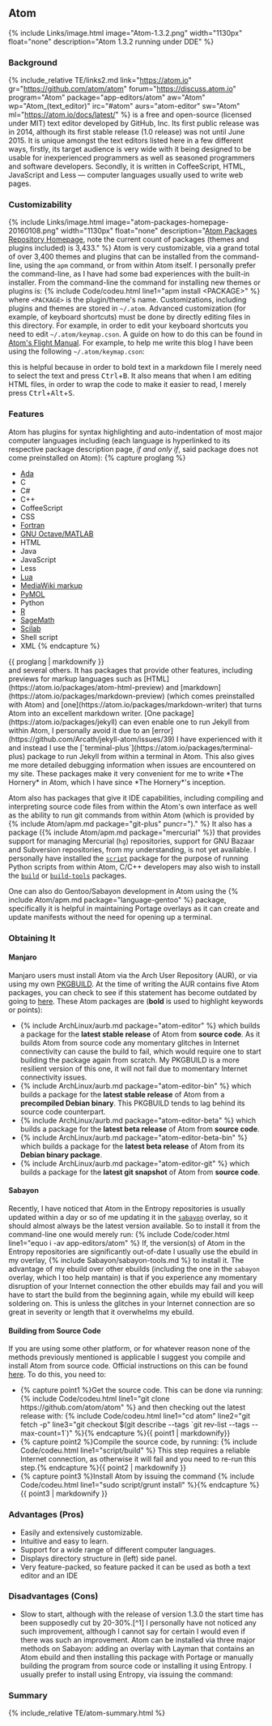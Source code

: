 ## Atom
{% include Links/image.html image="Atom-1.3.2.png" width="1130px" float="none" description="Atom 1.3.2 running under DDE" %}

### Background
{% include_relative TE/links2.md link="https://atom.io" gr="https://github.com/atom/atom" forum="https://discuss.atom.io" program="Atom" package="app-editors/atom" aw="Atom" wp="Atom_(text_editor)" irc="#atom" aurs="atom-editor" sw="Atom" ml="https://atom.io/docs/latest/" %} is a free and open-source (licensed under MIT) text editor developed by GitHub, Inc. Its first public release was in 2014, although its first stable release (1.0 release) was not until June 2015. It is unique amongst the text editors listed here in a few different ways, firstly, its target audience is very wide with it being designed to be usable for inexperienced programmers as well as seasoned programmers and software developers. Secondly, it is written in CoffeeScript, HTML, JavaScript and Less &mdash; computer languages usually used to write web pages.

### Customizability
{% include Links/image.html image="atom-packages-homepage-20160108.png" width="1130px" float="none" description="[Atom Packages Repository Homepage](https://atom.io/packages), note the current count of packages (themes and plugins included) is 3,433." %}
Atom is very customizable, via a grand total of over 3,400 themes and plugins that can be installed from the command-line, using the `apm` command, or from within Atom itself. I personally prefer the command-line, as I have had some bad experiences with the built-in installer. From the command-line the command for installing new themes or plugins is:
{% include Code/codeu.html line1="apm install &lt;PACKAGE&gt;" %}
where `<PACKAGE>` is the plugin/theme's name. Customizations, including plugins and themes are stored in `~/.atom`. Advanced customization (for example, of keyboard shortcuts) must be done by directly editing files in this directory. For example, in order to edit your keyboard shortcuts you need to edit `~/.atom/keymap.cson`. A guide on how to do this can be found in [Atom's Flight Manual](https://atom.io/docs/latest/using-atom-basic-customization#customizing-key-bindings). For example, to help me write this blog I have been using the following `~/.atom/keymap.cson`:
<script src="/js/93dd0d16cd40875faa9e.js"></script>
this is helpful because in order to bold text in a markdown file I merely need to select the text and press <kbd>Ctrl</kbd>+<kbd>B</kbd>. It also means that when I am editing HTML files, in order to wrap the code to make it easier to read, I merely press <kbd>Ctrl</kbd>+<kbd>Alt</kbd>+<kbd>S</kbd>.

### Features
Atom has plugins for syntax highlighting and auto-indentation of most major computer languages including (each language is hyperlinked to its respective package description page, *if and only if*, said package does not come preinstalled on Atom):
{% capture proglang %}
* [Ada](https://atom.io/packages/language-ada)
* C
* C#
* C++
* CoffeeScript
* CSS
* [Fortran](https://atom.io/packages/language-fortran)
* [GNU Octave/MATLAB](https://atom.io/packages/language-matlab-octave)
* HTML
* Java
* JavaScript
* Less
* [Lua](https://atom.io/packages/language-lua)
* [MediaWiki markup](https://atom.io/packages/language-mediawiki)
* [PyMOL](https://atom.io/packages/language-pymol)
* Python
* [R](https://atom.io/packages/language-r)
* [SageMath](https://atom.io/packages/language-sage)
* [Scilab](https://atom.io/packages/language-scilab)
* Shell script
* XML
{% endcapture %}
<div class="div-col columns column-count column-count-3" style="-moz-column-count: 3; -webkit-column-count: 3; column-count: 3;">{{ proglang | markdownify }}</div>
and several others. It has packages that provide other features, including previews for markup languages such as [HTML](https://atom.io/packages/atom-html-preview) and [markdown](https://atom.io/packages/markdown-preview) (which comes preinstalled with Atom) and [one](https://atom.io/packages/markdown-writer) that turns Atom into an excellent markdown writer. [One package](https://atom.io/packages/jekyll) can even enable one to run Jekyll from within Atom, I personally avoid it due to an [error](https://github.com/Arcath/jekyll-atom/issues/39) I have experienced with it and instead I use the [`terminal-plus`](https://atom.io/packages/terminal-plus) package to run Jekyll from within a terminal in Atom. This also gives me more detailed debugging information when issues are encountered on my site. These packages make it very convenient for me to write *The Hornery* in Atom, which I have since *The Hornery*'s inception.

Atom also has packages that give it IDE capabilities, including compiling and interpreting source code files from within the Atom's own interface as well as the ability to run git commands from within Atom (which is provided by {% include Atom/apm.md package="git-plus" puncr=")." %} It also has a package ({% include Atom/apm.md package="mercurial" %}) that provides support for managing Mercurial (`hg`) repositories, support for GNU Bazaar and Subversion repositories, from my understanding, is not yet available. I personally have installed the [`script`](https://atom.io/packages/script) package for the purpose of running Python scripts from within Atom, C/C++ developers may also wish to install the [`build`](https://atom.io/packages/build) or [`build-tools`](https://atom.io/packages/build-tools) packages.

One can also do Gentoo/Sabayon development in Atom using the {% include Atom/apm.md package="language-gentoo" %} package, specifically it is helpful in maintaining Portage overlays as it can create and update manifests without the need for opening up a terminal.

### Obtaining It
#### Manjaro
Manjaro users must install Atom via the Arch User Repository (AUR), or via using my own [PKGBUILD](https://github.com/fusion809/PKGBUILDs/blob/master/atom-editor/PKGBUILD). At the time of writing the AUR contains five Atom packages, you can check to see if this statement has become outdated by going to [here](https://aur.archlinux.org/packages/?O=0&SeB=nd&K=atom-editor&outdated=&SB=n&SO=a&PP=50&do_Search=Go). These Atom packages are (**bold** is used to highlight keywords or points):
* {% include ArchLinux/aurb.md package="atom-editor" %} which builds a package for the **latest stable release** of Atom from **source code**. As it builds Atom from source code any momentary glitches in Internet connectivity can cause the build to fail, which would require one to start building the package again from scratch. My PKGBUILD is a more resilient version of this one, it will not fail due to momentary Internet connectivity issues.
* {% include ArchLinux/aurb.md package="atom-editor-bin" %} which builds a package for the **latest stable release** of Atom from a **precompiled Debian binary**. This PKGBUILD tends to lag behind its source code counterpart.
* {% include ArchLinux/aurb.md package="atom-editor-beta" %} which builds a package for the **latest beta release** of Atom from **source code**.
* {% include ArchLinux/aurb.md package="atom-editor-beta-bin" %} which builds a package for the **latest beta release** of Atom from its **Debian binary package**.
* {% include ArchLinux/aurb.md package="atom-editor-git" %} which builds a package for the **latest git snapshot** of Atom from **source code**.

#### Sabayon
Recently, I have noticed that Atom in the Entropy repositories is usually updated within a day or so of me updating it in the [`sabayon`](https://github.com/Sabayon/for-gentoo) overlay, so it should almost always be the latest version available. So to install it from the command-line one would merely run:
{% include Code/coder.html line1="equo i -av app-editors/atom" %}
If, the version(s) of Atom in the Entropy repositories are significantly out-of-date I usually use the ebuild in my overlay, {% include Sabayon/sabayon-tools.md %} to install it. The advantage of my ebuild over other ebuilds (including the one in the `sabayon` overlay, which I too help mantain) is that if you experience any momentary disruption of your Internet connection the other ebuilds may fail and you will have to start the build from the beginning again, while my ebuild will keep soldering on. This is unless the glitches in your Internet connection are so great in severity or length that it overwhelms my ebuild.

#### Building from Source Code
If you are using some other platform, or for whatever reason none of the methods previously mentioned is applicable I suggest you compile and install Atom from source code. Official instructions on this can be found [here](https://github.com/atom/atom/blob/master/docs/build-instructions/linux.md). To do this, you need to:
<ul>
  <li>{% capture point1 %}Get the source code. This can be done via running: {% include Code/codeu.html line1="git clone https://github.com/atom/atom" %} and then checking out the latest release with: {% include Code/codeu.html line1="cd atom" line2="git fetch -p" line3="git checkout $(git describe --tags `git rev-list --tags --max-count=1`)" %}{% endcapture %}{{ point1 | markdownify}}</li>
  <li>{% capture point2 %}Compile the source code, by running: {% include Code/codeu.html line1="script/build" %} This step requires a reliable Internet connection, as otherwise it will fail and you need to re-run this step.{% endcapture %}{{ point2 | markdownify }}</li>
  <li>{% capture point3 %}Install Atom by issuing the command {% include Code/codeu.html line1="sudo script/grunt install" %}{% endcapture %}{{ point3 | markdownify }}</li>
</ul>

### Advantages (Pros)
* Easily and extensively customizable.
* Intuitive and easy to learn.
* Support for a wide range of different computer languages.
* Displays directory structure in (left) side panel.
* Very feature-packed, so feature packed it can be used as both a text editor and an IDE

### Disadvantages (Cons)
* Slow to start, although with the release of version 1.3.0 the start time has been supposedly cut by 20-30%.[^1] I personally have not noticed any such improvement, although I cannot say for certain I would even if there was such an improvement. Atom can be installed via three major methods on Sabayon: adding an overlay with Layman that contains an Atom ebuild and then installing this package with Portage or manually building the program from source code or installing it using Entropy. I usually prefer to install using Entropy, via issuing the command:

### Summary
{% include_relative TE/atom-summary.html %}

